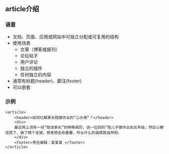 ## article介绍

### 语意
- 文档、页面、应用或网站中可独立分配或可复用的结构
- 使用场景
  - 文章（博客或报刊）
  - 论坛帖子
  - 用户评论
  - 独立的插件
  - 任何独立的内容
- 通常有标题(header)、脚注(footer)
- 可以嵌套

### 示例
```
<article>
	<header>如何化解家长陪做作业的“心头病”？</header>
	<div>
	最近网上流传一份“陪读家长”的特殊病历，说一位妈妈“陪儿子做作业到五年级，然后心梗住院了，做了两个支架。想来想去命重要，作业什么的就顺其自然吧。
	</div>
	<footer>责任编辑：某某某 </footer>
</article>
```
